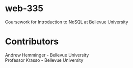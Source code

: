 # web-335
Coursework for Introduction to NoSQL at Bellevue University
# Contributors
Andrew Hemminger - Bellevue University
<br>
Professor Krasso - Bellevue University
